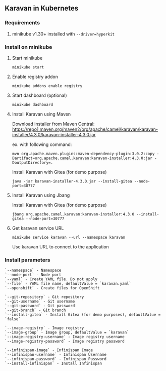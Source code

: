 ## Karavan in Kubernetes

### Requirements
1. minikube v1.30+ installed with `--driver=hyperkit`

### Install on minikube
1. Start minikube
    ```
    minikube start
    ```
2. Enable registry addon
    ```
    minikube addons enable registry
    ```
3. Start dashboard (optional)
    ```
    minikube dashboard
    ```
4. Install Karavan using Maven

    Download installer from Maven Central: https://repo1.maven.org/maven2/org/apache/camel/karavan/karavan-installer/4.3.0/karavan-installer-4.3.0.jar 
    
    ex. with following command:
    ```
    mvn org.apache.maven.plugins:maven-dependency-plugin:3.0.2:copy -Dartifact=org.apache.camel.karavan:karavan-installer:4.3.0:jar -DoutputDirectory=.
    ```

    Install Karavan with Gitea (for demo purpose)
    ```
    java -jar karavan-installer-4.3.0.jar --install-gitea --node-port=30777
    
    ```

5. Install Karavan using Jbang

    Install Karavan with Gitea (for demo purpose)
    ```
    jbang org.apache.camel.karavan:karavan-installer:4.3.0 --install-gitea --node-port=30777
    ```

6. Get karavan service URL
    ```
    minikube service karavan --url --namespace karavan
    ```
   Use karavan URL to connect to the application


### Install parameters

    `--namespace` - Namespace
    `--node-port` - Node port
    `--yaml` - Create YAML file. Do not apply
    `--file` - YAML file name, defaultValue = `karavan.yaml`
    `--openshift` - Create files for OpenShift

    `--git-repository` - Git repository
    `--git-username` - Git username
    `--git-password` - Git password
    `--git-branch` - Git branch
    `--install-gitea` - Install Gitea (for demo purposes), defaultValue = `false`
            
    `--image-registry` - Image registry
    `--image-group` - Image group, defaultValue = `karavan`
    `--image-registry-username` - Image registry username
    `--image-registry-password` - Image registry password

    `--infinispan-image` - Infinispan Image
    `--infinispan-username` - Infinispan Username
    `--infinispan-password` - Infinispan Password
    `--install-infinispan` - Install Infinispan